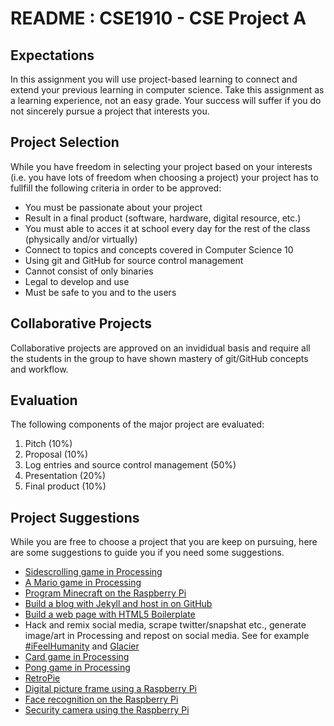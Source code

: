 # README : CSE1910 - CSE Project A

## Expectations
In this assignment you will use project-based learning to connect and extend your previous learning in computer science. Take this assignment as a learning experience, not an easy grade. Your success will suffer if you do not sincerely pursue a project that interests you.

## Project Selection
While you have freedom in selecting your project based on your interests (i.e. you have lots of freedom when choosing a project) your project has to fullfill the following criteria in order to be approved:

* You must be passionate about your project
* Result in a final product (software, hardware, digital resource, etc.) 
* You must able to acces it at school every day for the rest of the class (physically and/or virtually)
* Connect to topics and concepts covered in Computer Science 10
* Using git and GitHub for source control management
* Cannot consist of only binaries
* Legal to develop and use 
* Must be safe to you and to the users

## Collaborative Projects
Collaborative projects are approved on an invididual basis and require all the students in the group to have shown mastery of git/GitHub concepts and workflow. 

## Evaluation
The following components of the major project are evaluated:

1. Pitch (10%)
2. Proposal (10%)
3. Log entries and source control management (50%)
4. Presentation (20%)
5. Final product (10%)

## Project Suggestions
While you are free to choose a project that you are keep on pursuing, here are some suggestions to guide you if you need some suggestions.

* [Sidescrolling game in Processing](https://www.khanacademy.org/computing/computer-programming/programming-games-visualizations/side-scroller/a/intro-to-hoppy-beaver)
* [A Mario game in Processing](http://processingjs.nihongoresources.com/test/PjsGameEngine/docs/tutorial/mario.html)
* [Program Minecraft on the Raspberry Pi](https://www.raspberrypi.org/learning/getting-started-with-minecraft-pi/)
* [Build a blog with Jekyll and host in on GitHub](https://jekyllrb.com/)
* [Build a web page with HTML5 Boilerplate](https://html5boilerplate.com/)
* Hack and remix social media, scrape twitter/snapshat etc., generate image/art in Processing and repost on social media. See for example [#iFeelHumanity](https://github.com/mariopineda/iFeelHumanity) and [Glacier](http://www.stfj.net/index2.php?year=2016&project=art/2016/Glaciers)
* [Card game in Processing](https://youtu.be/-AVKKQn9QfA)
* [Pong game in Processing](https://youtu.be/SsZmuEEHcbU?list=PLf5zPS-STiK8JoDStTZFnYsjoJ61Ssa4I)
* [RetroPie](https://retropie.org.uk/)
* [Digital picture frame using a Raspberry Pi](http://lifehacker.com/build-a-smarter-digital-photo-frame-with-a-raspberry-pi-1495565726)
* [Face recognition on the Raspberry Pi](https://www.raspberrypi.org/blog/facial-recognition-opencv-on-the-camera-board/)
* [Security camera using the Raspberry Pi](http://www.codeproject.com/Articles/665518/Raspberry-Pi-as-low-cost-HD-surveillance-camera)
